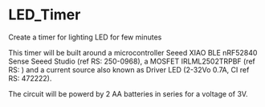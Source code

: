 # LED_Timer
Create a timer for lighting LED for few minutes


This timer will be built around a microcontroller Seeed XIAO BLE nRF52840 Sense Seeed Studio (ref RS: 250-0968), a MOSFET IRLML2502TRPBF (ref RS: ) and a current source also known as Driver LED (2-32Vo 0.7A, CI ref RS: 472222).

The circuit will be powerd by 2 AA batteries in series for a voltage of 3V.

